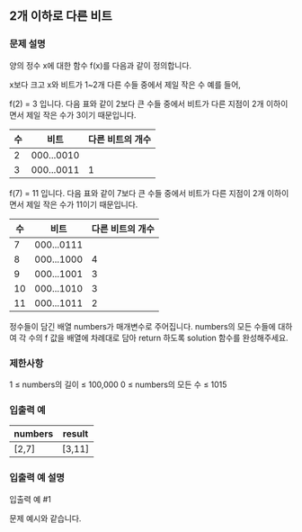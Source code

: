 ## 2개 이하로 다른 비트

### 문제 설명
양의 정수 x에 대한 함수 f(x)를 다음과 같이 정의합니다.

x보다 크고 x와 비트가 1~2개 다른 수들 중에서 제일 작은 수
예를 들어,

f(2) = 3 입니다. 다음 표와 같이 2보다 큰 수들 중에서 비트가 다른 지점이 2개 이하이면서 제일 작은 수가 3이기 때문입니다.

수|비트|다른 비트의 개수
---|---|---
2|000...0010|
3|000...0011|1

f(7) = 11 입니다. 다음 표와 같이 7보다 큰 수들 중에서 비트가 다른 지점이 2개 이하이면서 제일 작은 수가 11이기 때문입니다.

수|비트|다른 비트의 개수
---|---|---
7|000...0111|
8|000...1000|4
9|000...1001|3
10|000...1010|3
11|000...1011|2

정수들이 담긴 배열 numbers가 매개변수로 주어집니다. numbers의 모든 수들에 대하여 각 수의 f 값을 배열에 차례대로 담아 return 하도록 solution 함수를 완성해주세요.

### 제한사항
1 ≤ numbers의 길이 ≤ 100,000
0 ≤ numbers의 모든 수 ≤ 1015

### 입출력 예
numbers|result
---|---
[2,7]|[3,11]

### 입출력 예 설명
입출력 예 #1

문제 예시와 같습니다.
